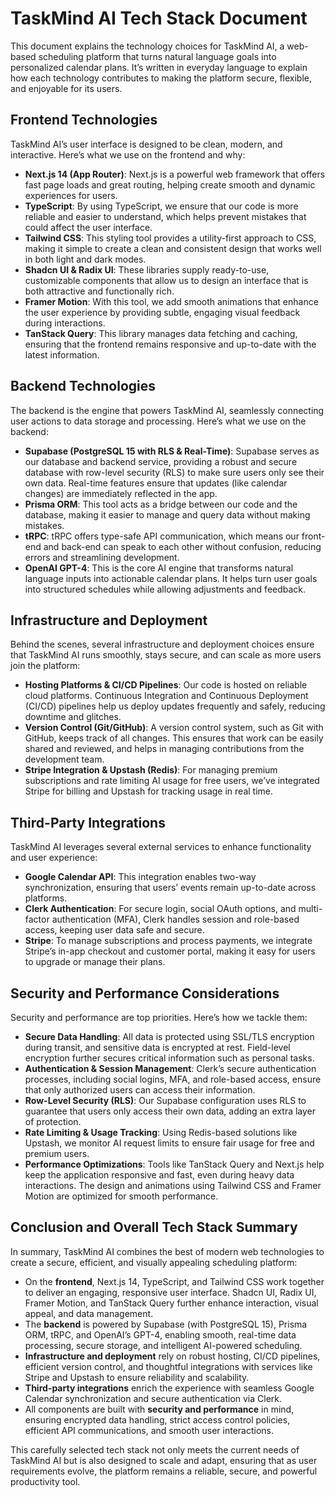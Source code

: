 # TaskMind AI Tech Stack Document

This document explains the technology choices for TaskMind AI, a web-based scheduling platform that turns natural language goals into personalized calendar plans. It’s written in everyday language to explain how each technology contributes to making the platform secure, flexible, and enjoyable for its users.

## Frontend Technologies

TaskMind AI’s user interface is designed to be clean, modern, and interactive. Here’s what we use on the frontend and why:

- **Next.js 14 (App Router)**: Next.js is a powerful web framework that offers fast page loads and great routing, helping create smooth and dynamic experiences for users.
- **TypeScript**: By using TypeScript, we ensure that our code is more reliable and easier to understand, which helps prevent mistakes that could affect the user interface.
- **Tailwind CSS**: This styling tool provides a utility-first approach to CSS, making it simple to create a clean and consistent design that works well in both light and dark modes.
- **Shadcn UI & Radix UI**: These libraries supply ready-to-use, customizable components that allow us to design an interface that is both attractive and functionally rich.
- **Framer Motion**: With this tool, we add smooth animations that enhance the user experience by providing subtle, engaging visual feedback during interactions.
- **TanStack Query**: This library manages data fetching and caching, ensuring that the frontend remains responsive and up-to-date with the latest information.

## Backend Technologies

The backend is the engine that powers TaskMind AI, seamlessly connecting user actions to data storage and processing. Here’s what we use on the backend:

- **Supabase (PostgreSQL 15 with RLS & Real-Time)**: Supabase serves as our database and backend service, providing a robust and secure database with row-level security (RLS) to make sure users only see their own data. Real-time features ensure that updates (like calendar changes) are immediately reflected in the app.
- **Prisma ORM**: This tool acts as a bridge between our code and the database, making it easier to manage and query data without making mistakes.
- **tRPC**: tRPC offers type-safe API communication, which means our front-end and back-end can speak to each other without confusion, reducing errors and streamlining development.
- **OpenAI GPT-4**: This is the core AI engine that transforms natural language inputs into actionable calendar plans. It helps turn user goals into structured schedules while allowing adjustments and feedback.

## Infrastructure and Deployment

Behind the scenes, several infrastructure and deployment choices ensure that TaskMind AI runs smoothly, stays secure, and can scale as more users join the platform:

- **Hosting Platforms & CI/CD Pipelines**: Our code is hosted on reliable cloud platforms. Continuous Integration and Continuous Deployment (CI/CD) pipelines help us deploy updates frequently and safely, reducing downtime and glitches.
- **Version Control (Git/GitHub)**: A version control system, such as Git with GitHub, keeps track of all changes. This ensures that work can be easily shared and reviewed, and helps in managing contributions from the development team.
- **Stripe Integration & Upstash (Redis)**: For managing premium subscriptions and rate limiting AI usage for free users, we’ve integrated Stripe for billing and Upstash for tracking usage in real time.

## Third-Party Integrations

TaskMind AI leverages several external services to enhance functionality and user experience:

- **Google Calendar API**: This integration enables two-way synchronization, ensuring that users’ events remain up-to-date across platforms.
- **Clerk Authentication**: For secure login, social OAuth options, and multi-factor authentication (MFA), Clerk handles session and role-based access, keeping user data safe and secure.
- **Stripe**: To manage subscriptions and process payments, we integrate Stripe’s in-app checkout and customer portal, making it easy for users to upgrade or manage their plans.

## Security and Performance Considerations

Security and performance are top priorities. Here’s how we tackle them:

- **Secure Data Handling**: All data is protected using SSL/TLS encryption during transit, and sensitive data is encrypted at rest. Field-level encryption further secures critical information such as personal tasks.
- **Authentication & Session Management**: Clerk’s secure authentication processes, including social logins, MFA, and role-based access, ensure that only authorized users can access their information.
- **Row-Level Security (RLS)**: Our Supabase configuration uses RLS to guarantee that users only access their own data, adding an extra layer of protection.
- **Rate Limiting & Usage Tracking**: Using Redis-based solutions like Upstash, we monitor AI request limits to ensure fair usage for free and premium users.
- **Performance Optimizations**: Tools like TanStack Query and Next.js help keep the application responsive and fast, even during heavy data interactions. The design and animations using Tailwind CSS and Framer Motion are optimized for smooth performance.

## Conclusion and Overall Tech Stack Summary

In summary, TaskMind AI combines the best of modern web technologies to create a secure, efficient, and visually appealing scheduling platform:

- On the **frontend**, Next.js 14, TypeScript, and Tailwind CSS work together to deliver an engaging, responsive user interface. Shadcn UI, Radix UI, Framer Motion, and TanStack Query further enhance interaction, visual appeal, and data management.
- The **backend** is powered by Supabase (with PostgreSQL 15), Prisma ORM, tRPC, and OpenAI’s GPT-4, enabling smooth, real-time data processing, secure storage, and intelligent AI-powered scheduling.
- **Infrastructure and deployment** rely on robust hosting, CI/CD pipelines, efficient version control, and thoughtful integrations with services like Stripe and Upstash to ensure reliability and scalability.
- **Third-party integrations** enrich the experience with seamless Google Calendar synchronization and secure authentication via Clerk.
- All components are built with **security and performance** in mind, ensuring encrypted data handling, strict access control policies, efficient API communications, and smooth user interactions.

This carefully selected tech stack not only meets the current needs of TaskMind AI but is also designed to scale and adapt, ensuring that as user requirements evolve, the platform remains a reliable, secure, and powerful productivity tool.
